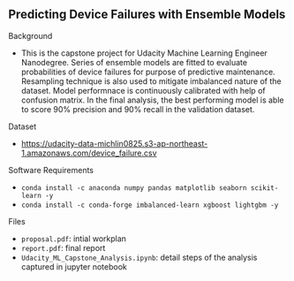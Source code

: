 ## Predicting Device Failures with Ensemble Models

Background
* This is the capstone project for Udacity Machine Learning Engineer Nanodegree. Series of ensemble models are fitted to evaluate probabilities of device failures for purpose of predictive maintenance. Resampling technique is also used to mitigate imbalanced nature of the dataset. Model performnace is continuously calibrated with help of confusion matrix. In the final analysis, the best performing model is able to score 90% precision and 90% recall in the validation dataset. 


Dataset
* https://udacity-data-michlin0825.s3-ap-northeast-1.amazonaws.com/device_failure.csv

Software Requirements
* `conda install -c anaconda numpy pandas matplotlib seaborn scikit-learn -y`
* `conda install -c conda-forge imbalanced-learn xgboost lightgbm -y`

Files
* `proposal.pdf`: intial workplan
* `report.pdf`: final report
* `Udacity_ML_Capstone_Analysis.ipynb`: detail steps of the analysis captured in jupyter notebook 
